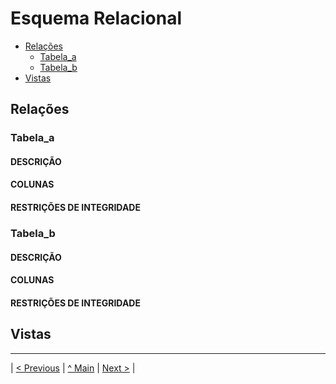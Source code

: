 # Esquema Relacional  <!-- omit in toc -->

- [Relações](#relações)
  - [Tabela_a](#tabela_a)
  - [Tabela_b](#tabela_b)
- [Vistas](#vistas)

## Relações

### Tabela_a

#### DESCRIÇÃO <!-- omit in toc -->



#### COLUNAS <!-- omit in toc -->



#### RESTRIÇÕES DE INTEGRIDADE <!-- omit in toc -->



### Tabela_b

#### DESCRIÇÃO <!-- omit in toc -->



#### COLUNAS <!-- omit in toc -->



#### RESTRIÇÕES DE INTEGRIDADE <!-- omit in toc -->


## Vistas



---
| [< Previous](rebd03.md) | [^ Main](/../../) | [Next >](rebd05.md) |

